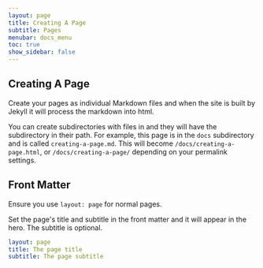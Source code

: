 ```yaml
---
layout: page
title: Creating A Page
subtitle: Pages
menubar: docs_menu
toc: true
show_sidebar: false
---
```


## Creating A Page

Create your pages as individual Markdown files and when the site is built by Jekyll it will process the markdown into html. 

You can create subdirectories with files in and they will have the subdirectory in their path. For example, this page is in the `docs` subdirectory and is called `creating-a-page.md`. This will become `/docs/creating-a-page.html`, or `/docs/creating-a-page/` depending on your permalink settings.

## Front Matter

Ensure you use `layout: page` for normal pages.

Set the page's title and subtitle in the front matter and it will appear in the hero. The subtitle is optional.

```yaml
layout: page
title: The page title
subtitle: The page subtitle
```





